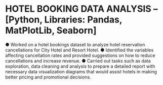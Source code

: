 # HOTEL BOOKING DATA ANALYSIS – [Python, Libraries: Pandas, MatPlotLib, Seaborn]
● Worked on a hotel bookings dataset to analyze hotel reservation cancellations for City Hotel and Resort Hotel.
● Identified the variables affecting cancellation rates and provided suggestions on how to reduce cancellations and increase revenue.
● Carried out tasks such as data exploration, data cleaning and analysis to prepare a detailed report with necessary data visualization
diagrams that would assist hotels in making better pricing and promotional decisions.
